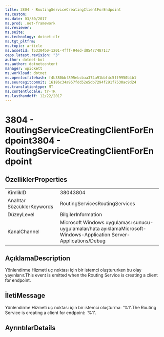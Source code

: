 ```yaml
---
title: 3804 - RoutingServiceCreatingClientForEndpoint
ms.custom: 
ms.date: 03/30/2017
ms.prod: .net-framework
ms.reviewer: 
ms.suite: 
ms.technology: dotnet-clr
ms.tgt_pltfrm: 
ms.topic: article
ms.assetid: f53304b0-1201-4fff-94ed-d054774871c7
caps.latest.revision: "3"
author: dotnet-bot
ms.author: dotnetcontent
manager: wpickett
ms.workload: dotnet
ms.openlocfilehash: f4b380bbf895ebcbaa374a91bbf4c5ff9950b4b1
ms.sourcegitcommit: 16186c34a957fdd52e5db7294f291f7530ac9d24
ms.translationtype: MT
ms.contentlocale: tr-TR
ms.lasthandoff: 12/22/2017
---
```

# <a name="3804---routingservicecreatingclientforendpoint"></a><span data-ttu-id="d8c75-102">3804 - RoutingServiceCreatingClientForEndpoint</span><span class="sxs-lookup"><span data-stu-id="d8c75-102">3804 - RoutingServiceCreatingClientForEndpoint</span></span>
## <a name="properties"></a><span data-ttu-id="d8c75-103">Özellikler</span><span class="sxs-lookup"><span data-stu-id="d8c75-103">Properties</span></span>  
  
|||  
|-|-|  
|<span data-ttu-id="d8c75-104">Kimlik</span><span class="sxs-lookup"><span data-stu-id="d8c75-104">ID</span></span>|<span data-ttu-id="d8c75-105">3804</span><span class="sxs-lookup"><span data-stu-id="d8c75-105">3804</span></span>|  
|<span data-ttu-id="d8c75-106">Anahtar Sözcükler</span><span class="sxs-lookup"><span data-stu-id="d8c75-106">Keywords</span></span>|<span data-ttu-id="d8c75-107">RoutingServices</span><span class="sxs-lookup"><span data-stu-id="d8c75-107">RoutingServices</span></span>|  
|<span data-ttu-id="d8c75-108">Düzey</span><span class="sxs-lookup"><span data-stu-id="d8c75-108">Level</span></span>|<span data-ttu-id="d8c75-109">Bilgiler</span><span class="sxs-lookup"><span data-stu-id="d8c75-109">Information</span></span>|  
|<span data-ttu-id="d8c75-110">Kanal</span><span class="sxs-lookup"><span data-stu-id="d8c75-110">Channel</span></span>|<span data-ttu-id="d8c75-111">Microsoft Windows uygulaması sunucu-uygulamalar/hata ayıklama</span><span class="sxs-lookup"><span data-stu-id="d8c75-111">Microsoft-Windows-Application Server-Applications/Debug</span></span>|  
  
## <a name="description"></a><span data-ttu-id="d8c75-112">Açıklama</span><span class="sxs-lookup"><span data-stu-id="d8c75-112">Description</span></span>  
 <span data-ttu-id="d8c75-113">Yönlendirme Hizmeti uç noktası için bir istemci oluştururken bu olay yayınlanır.</span><span class="sxs-lookup"><span data-stu-id="d8c75-113">This event is emitted when the Routing Service is creating a client for endpoint.</span></span>  
  
## <a name="message"></a><span data-ttu-id="d8c75-114">İleti</span><span class="sxs-lookup"><span data-stu-id="d8c75-114">Message</span></span>  
 <span data-ttu-id="d8c75-115">Yönlendirme Hizmeti uç noktası için bir istemci oluşturma: '%1'.</span><span class="sxs-lookup"><span data-stu-id="d8c75-115">The Routing Service is creating a client for endpoint: '%1'.</span></span>  
  
## <a name="details"></a><span data-ttu-id="d8c75-116">Ayrıntılar</span><span class="sxs-lookup"><span data-stu-id="d8c75-116">Details</span></span>
